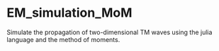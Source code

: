 # EM_simulation_MoM
Simulate the propagation of two-dimensional TM waves using the julia language and the method of moments.
